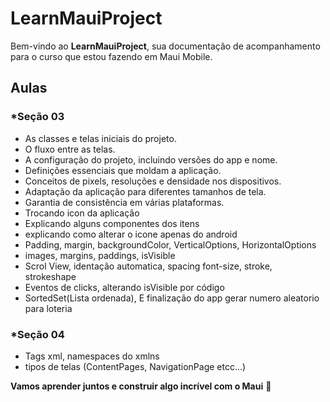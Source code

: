 # LearnMauiProject

Bem-vindo ao **LearnMauiProject**, sua documentação de acompanhamento para o curso que estou fazendo em Maui Mobile.

## Aulas

### *Seção 03
- As classes e telas iniciais do projeto.
- O fluxo entre as telas.
- A configuração do projeto, incluindo versões do app e nome.
- Definições essenciais que moldam a aplicação.
- Conceitos de pixels, resoluções e densidade nos dispositivos.
- Adaptação da aplicação para diferentes tamanhos de tela.
- Garantia de consistência em várias plataformas.
- Trocando icon da aplicação
- Explicando alguns componentes dos itens
- explicando como alterar o icone apenas do android
- Padding, margin, backgroundColor, VerticalOptions, HorizontalOptions
- images, margins, paddings, isVisible
- Scrol View, identação automatica, spacing font-size, stroke, strokeshape
- Eventos de clicks, alterando isVisible por código
- SortedSet(Lista ordenada), E finalização do app gerar numero aleatorio para loteria

### *Seção 04
- Tags xml, namespaces do xmlns
- tipos de telas (ContentPages, NavigationPage etcc...)  






































**Vamos aprender juntos e construir algo incrível com o Maui** 🚀
